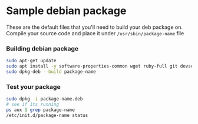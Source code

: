 # Sample debian package

These are the default files that you'll need to build your deb package on.
Compile your source code and place it under `/usr/sbin/package-name` file

### Building debian package
```bash
sudo apt-get update
sudo apt install -y software-properties-common wget ruby-full git devscripts build-essential lintian
sudo dpkg-deb --build package-name
```

### Test your package
```bash
sudo dpkg -i package-name.deb
# see if its running
ps aux | grep package-name
/etc/init.d/package-name status
```
